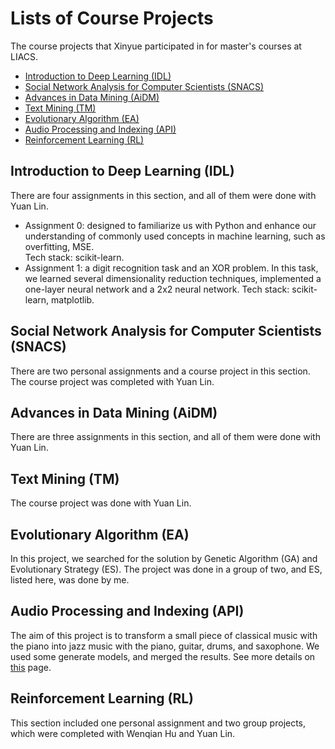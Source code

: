 # Lists of Course Projects
The course projects that Xinyue participated in for master's courses at LIACS.

* [Introduction to Deep Learning (IDL)](#introduction-to-deep-learning-idl)
* [Social Network Analysis for Computer Scientists (SNACS)](#social-network-analysis-for-computer-scientists-snacs)
* [Advances in Data Mining (AiDM)](#advances-in-data-mining-aidm)
* [Text Mining (TM)](#text-minig-tm)
* [Evolutionary Algorithm (EA)](#evolutionary-algorithm-ea)
* [Audio Processing and Indexing (API)](#audio-processing-and-indexing-api)
* [Reinforcement Learning (RL)](#reinforcement-learning-rl)

## Introduction to Deep Learning (IDL)
There are four assignments in this section, and all of them were done with Yuan Lin. 
* Assignment 0: designed to familiarize us with Python and enhance our understanding of commonly used concepts in machine learning, such as  overfitting, MSE.  
 Tech stack: scikit-learn.
* Assignment 1: a digit recognition task and an XOR problem. In this task, we learned several dimensionality reduction techniques, implemented a one-layer neural network and a 2x2 neural network.    Tech stack: scikit-learn, matplotlib.
## Social Network Analysis for Computer Scientists (SNACS)
There are two personal assignments and a course project in this section. The course project was completed with Yuan Lin.
## Advances in Data Mining (AiDM)
There are three assignments in this section, and all of them were done with Yuan Lin.
## Text Mining (TM)
The course project was done with Yuan Lin.
## Evolutionary Algorithm (EA)
In this project, we searched for the solution by Genetic Algorithm (GA) and Evolutionary Strategy (ES). The project was done in a group of two, and ES, listed here, was done by me.
## Audio Processing and Indexing (API)
The aim of this project is to transform a small piece of classical music with the piano into jazz music with the piano, guitar, drums, and saxophone. We used some generate models, and merged the results. See more details on [this](https://github.com/hwqddddd/API_final_project.git) page.
## Reinforcement Learning (RL)
This section included one personal assignment and two group projects, which were completed with Wenqian Hu and Yuan Lin.
